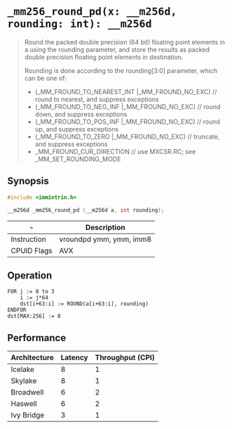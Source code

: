 `_mm256_round_pd(x: __m256d, rounding: int): __m256d`
=====================================================

> Round the packed double precision (64 bit) floating point elements in a using the rounding parameter, and store the results as packed double precision floating point elements in destination.
>
> Rounding is done according to the rounding[3:0] parameter, which can be one of:
>
> - (_MM_FROUND_TO_NEAREST_INT |_MM_FROUND_NO_EXC) // round to nearest, and suppress exceptions
> - (_MM_FROUND_TO_NEG_INF |_MM_FROUND_NO_EXC)     // round down, and suppress exceptions
> - (_MM_FROUND_TO_POS_INF |_MM_FROUND_NO_EXC)     // round up, and suppress exceptions
> - (_MM_FROUND_TO_ZERO |_MM_FROUND_NO_EXC)        // truncate, and suppress exceptions
> - _MM_FROUND_CUR_DIRECTION // use MXCSR.RC; see _MM_SET_ROUNDING_MODE

## Synopsis

```c
#include <immintrin.h>

__m256d _mm256_round_pd (__m256d a, int rounding);
```

| -           | Description             |
| ----------- | ----------------------- |
| Instruction | vroundpd ymm, ymm, imm8 |
| CPUID Flags | AVX                     |

## Operation

```
FOR j := 0 to 3
	i := j*64
	dst[i+63:i] := ROUND(a[i+63:i], rounding)
ENDFOR
dst[MAX:256] := 0
```

## Performance

| Architecture | Latency | Throughput (CPI) |
| ------------ | ------- | ---------------- |
| Icelake      | 8       | 1                |
| Skylake      | 8       | 1                |
| Broadwell    | 6       | 2                |
| Haswell      | 6       | 2                |
| Ivy Bridge   | 3       | 1                |
